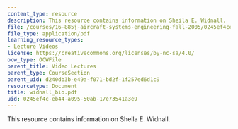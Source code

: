 ```yaml
---
content_type: resource
description: This resource contains information on Sheila E. Widnall.
file: /courses/16-885j-aircraft-systems-engineering-fall-2005/0245ef4ceb44a09550ab17e73541a3e9_widnall_bio.pdf
file_type: application/pdf
learning_resource_types:
- Lecture Videos
license: https://creativecommons.org/licenses/by-nc-sa/4.0/
ocw_type: OCWFile
parent_title: Video Lectures
parent_type: CourseSection
parent_uid: d240db3b-e49a-f071-bd2f-1f257ed6d1c9
resourcetype: Document
title: widnall_bio.pdf
uid: 0245ef4c-eb44-a095-50ab-17e73541a3e9
---
```

This resource contains information on Sheila E. Widnall.